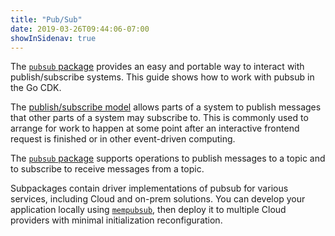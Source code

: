 ```yaml
---
title: "Pub/Sub"
date: 2019-03-26T09:44:06-07:00
showInSidenav: true
---
```


The [`pubsub` package][] provides an easy and portable way to interact with
publish/subscribe systems. This guide shows how to work with pubsub
in the Go CDK.

<!--more-->

The [publish/subscribe model][] allows parts of a system to publish messages
that other parts of a system may subscribe to. This is commonly used to
arrange for work to happen at some point after an interactive frontend
request is finished or in other event-driven computing.

The [`pubsub` package][] supports operations to publish messages to a topic and
to subscribe to receive messages from a topic.

Subpackages contain driver implementations of pubsub for various services,
including Cloud and on-prem solutions. You can develop your application
locally using [`mempubsub`][], then deploy it to multiple Cloud providers with
minimal initialization reconfiguration.

[publish/subscribe model]: https://en.wikipedia.org/wiki/Publish%E2%80%93subscribe_pattern
[`pubsub` package]: https://godoc.org/github.com/sraphs/gdk/pubsub
[`mempubsub`]: https://godoc.org/github.com/sraphs/gdk/pubsub/mempubsub

